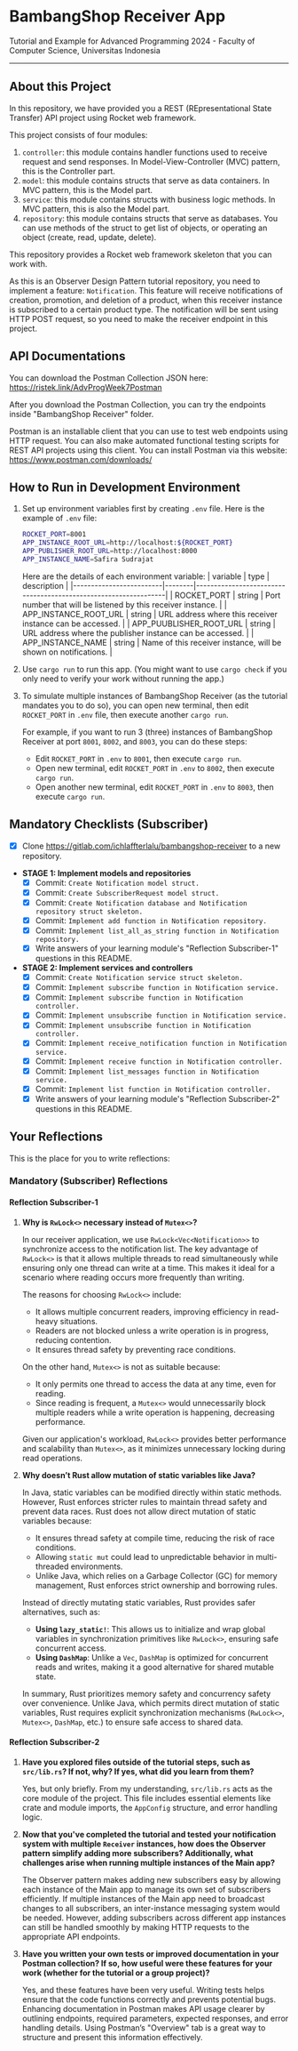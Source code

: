 # BambangShop Receiver App
Tutorial and Example for Advanced Programming 2024 - Faculty of Computer Science, Universitas Indonesia

---

## About this Project
In this repository, we have provided you a REST (REpresentational State Transfer) API project using Rocket web framework.

This project consists of four modules:
1.  `controller`: this module contains handler functions used to receive request and send responses.
    In Model-View-Controller (MVC) pattern, this is the Controller part.
2.  `model`: this module contains structs that serve as data containers.
    In MVC pattern, this is the Model part.
3.  `service`: this module contains structs with business logic methods.
    In MVC pattern, this is also the Model part.
4.  `repository`: this module contains structs that serve as databases.
    You can use methods of the struct to get list of objects, or operating an object (create, read, update, delete).

This repository provides a Rocket web framework skeleton that you can work with.

As this is an Observer Design Pattern tutorial repository, you need to implement a feature: `Notification`.
This feature will receive notifications of creation, promotion, and deletion of a product, when this receiver instance is subscribed to a certain product type.
The notification will be sent using HTTP POST request, so you need to make the receiver endpoint in this project.

## API Documentations

You can download the Postman Collection JSON here: https://ristek.link/AdvProgWeek7Postman

After you download the Postman Collection, you can try the endpoints inside "BambangShop Receiver" folder.

Postman is an installable client that you can use to test web endpoints using HTTP request.
You can also make automated functional testing scripts for REST API projects using this client.
You can install Postman via this website: https://www.postman.com/downloads/

## How to Run in Development Environment
1.  Set up environment variables first by creating `.env` file.
    Here is the example of `.env` file:
    ```bash
    ROCKET_PORT=8001
    APP_INSTANCE_ROOT_URL=http://localhost:${ROCKET_PORT}
    APP_PUBLISHER_ROOT_URL=http://localhost:8000
    APP_INSTANCE_NAME=Safira Sudrajat
    ```
    Here are the details of each environment variable:
    | variable                | type   | description                                                     |
    |-------------------------|--------|-----------------------------------------------------------------|
    | ROCKET_PORT             | string | Port number that will be listened by this receiver instance.    |
    | APP_INSTANCE_ROOT_URL   | string | URL address where this receiver instance can be accessed.       |
    | APP_PUUBLISHER_ROOT_URL | string | URL address where the publisher instance can be accessed.       |
    | APP_INSTANCE_NAME       | string | Name of this receiver instance, will be shown on notifications. |
2.  Use `cargo run` to run this app.
    (You might want to use `cargo check` if you only need to verify your work without running the app.)
3.  To simulate multiple instances of BambangShop Receiver (as the tutorial mandates you to do so),
    you can open new terminal, then edit `ROCKET_PORT` in `.env` file, then execute another `cargo run`.

    For example, if you want to run 3 (three) instances of BambangShop Receiver at port `8001`, `8002`, and `8003`, you can do these steps:
    -   Edit `ROCKET_PORT` in `.env` to `8001`, then execute `cargo run`.
    -   Open new terminal, edit `ROCKET_PORT` in `.env` to `8002`, then execute `cargo run`.
    -   Open another new terminal, edit `ROCKET_PORT` in `.env` to `8003`, then execute `cargo run`.

## Mandatory Checklists (Subscriber)
-   [x] Clone https://gitlab.com/ichlaffterlalu/bambangshop-receiver to a new repository.
-   **STAGE 1: Implement models and repositories**
    -   [x] Commit: `Create Notification model struct.`
    -   [x] Commit: `Create SubscriberRequest model struct.`
    -   [x] Commit: `Create Notification database and Notification repository struct skeleton.`
    -   [x] Commit: `Implement add function in Notification repository.`
    -   [x] Commit: `Implement list_all_as_string function in Notification repository.`
    -   [x] Write answers of your learning module's "Reflection Subscriber-1" questions in this README.
-   **STAGE 2: Implement services and controllers**
    -   [x] Commit: `Create Notification service struct skeleton.`
    -   [x] Commit: `Implement subscribe function in Notification service.`
    -   [x] Commit: `Implement subscribe function in Notification controller.`
    -   [x] Commit: `Implement unsubscribe function in Notification service.`
    -   [x] Commit: `Implement unsubscribe function in Notification controller.`
    -   [x] Commit: `Implement receive_notification function in Notification service.`
    -   [x] Commit: `Implement receive function in Notification controller.`
    -   [x] Commit: `Implement list_messages function in Notification service.`
    -   [x] Commit: `Implement list function in Notification controller.`
    -   [x] Write answers of your learning module's "Reflection Subscriber-2" questions in this README.

## Your Reflections
This is the place for you to write reflections:

### Mandatory (Subscriber) Reflections

#### Reflection Subscriber-1

1. **Why is `RwLock<>` necessary instead of `Mutex<>`?**  

   In our receiver application, we use `RwLock<Vec<Notification>>` to synchronize access to the notification list. The key advantage of `RwLock<>` is that it allows multiple threads to read simultaneously while ensuring only one thread can write at a time. This makes it ideal for a scenario where reading occurs more frequently than writing.  

   The reasons for choosing `RwLock<>` include:  
   - It allows multiple concurrent readers, improving efficiency in read-heavy situations.  
   - Readers are not blocked unless a write operation is in progress, reducing contention.  
   - It ensures thread safety by preventing race conditions.  

   On the other hand, `Mutex<>` is not as suitable because:  
   - It only permits one thread to access the data at any time, even for reading.  
   - Since reading is frequent, a `Mutex<>` would unnecessarily block multiple readers while a write operation is happening, decreasing performance.  

   Given our application's workload, `RwLock<>` provides better performance and scalability than `Mutex<>`, as it minimizes unnecessary locking during read operations.  

2. **Why doesn’t Rust allow mutation of static variables like Java?**  

   In Java, static variables can be modified directly within static methods. However, Rust enforces stricter rules to maintain thread safety and prevent data races. Rust does not allow direct mutation of static variables because:  
   - It ensures thread safety at compile time, reducing the risk of race conditions.  
   - Allowing `static mut` could lead to unpredictable behavior in multi-threaded environments.  
   - Unlike Java, which relies on a Garbage Collector (GC) for memory management, Rust enforces strict ownership and borrowing rules.  

   Instead of directly mutating static variables, Rust provides safer alternatives, such as:  
   - **Using `lazy_static!`**: This allows us to initialize and wrap global variables in synchronization primitives like `RwLock<>`, ensuring safe concurrent access.  
   - **Using `DashMap`**: Unlike a `Vec`, `DashMap` is optimized for concurrent reads and writes, making it a good alternative for shared mutable state.  

   In summary, Rust prioritizes memory safety and concurrency safety over convenience. Unlike Java, which permits direct mutation of static variables, Rust requires explicit synchronization mechanisms (`RwLock<>`, `Mutex<>`, `DashMap`, etc.) to ensure safe access to shared data.

#### Reflection Subscriber-2

1. **Have you explored files outside of the tutorial steps, such as `src/lib.rs`? If not, why? If yes, what did you learn from them?**  

   Yes, but only briefly. From my understanding, `src/lib.rs` acts as the core module of the project. This file includes essential elements like crate and module imports, the `AppConfig` structure, and error handling logic.  

2. **Now that you've completed the tutorial and tested your notification system with multiple `Receiver` instances, how does the Observer pattern simplify adding more subscribers? Additionally, what challenges arise when running multiple instances of the Main app?**  

   The Observer pattern makes adding new subscribers easy by allowing each instance of the Main app to manage its own set of subscribers efficiently. If multiple instances of the Main app need to broadcast changes to all subscribers, an inter-instance messaging system would be needed. However, adding subscribers across different app instances can still be handled smoothly by making HTTP requests to the appropriate API endpoints.  

3. **Have you written your own tests or improved documentation in your Postman collection? If so, how useful were these features for your work (whether for the tutorial or a group project)?**  

   Yes, and these features have been very useful. Writing tests helps ensure that the code functions correctly and prevents potential bugs. Enhancing documentation in Postman makes API usage clearer by outlining endpoints, required parameters, expected responses, and error handling details. Using Postman’s "Overview" tab is a great way to structure and present this information effectively.